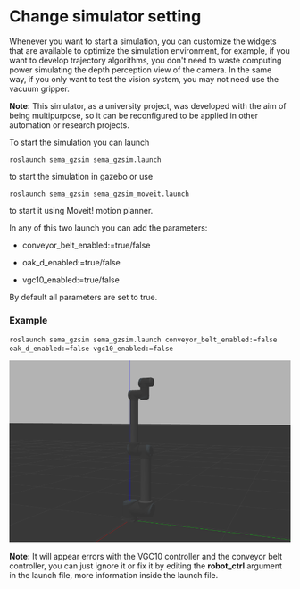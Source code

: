 # Change simulator setting

Whenever you want to start a simulation, you can customize the widgets that are available to optimize the simulation environment, for example, if you want to develop trajectory algorithms, you don't need to waste computing power simulating the depth perception view of the camera. In the same way, if you only want to test the vision system, you may not need use the vacuum gripper.

**Note:** This simulator, as a university project, was developed with the aim of being multipurpose, so it can be reconfigured to be applied in other automation or research projects.

To start the simulation you can launch
```
roslaunch sema_gzsim sema_gzsim.launch
```
to start the simulation in gazebo or use
```
roslaunch sema_gzsim sema_gzsim_moveit.launch 
```
to start it using Moveit! motion planner.

In any of this two launch you can add the parameters:

* conveyor_belt_enabled:=true/false

* oak_d_enabled:=true/false     

* vgc10_enabled:=true/false  

By default all parameters are set to true.

### Example
```
roslaunch sema_gzsim sema_gzsim.launch conveyor_belt_enabled:=false oak_d_enabled:=false vgc10_enabled:=false  
```

![Alt text](/imgs/all_disable.png)

**Note:** It will appear errors with the VGC10 controller and the conveyor belt controller, you can just ignore it or fix it by editing the **robot_ctrl** argument in the launch file, more information inside the launch file.
